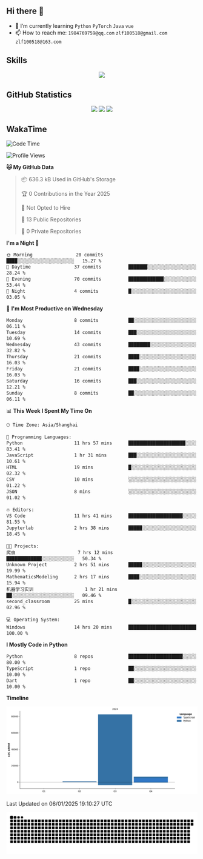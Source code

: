 ## Hi there 👋

- 🌱 I’m currently learning `Python` `PyTorch` `Java` `vue`
- 📫 How to reach me: `1984769759@qq.com` `zlf100518@gmail.com` `zlf100518@163.com`

## Skills
<div align="center"> <img src="https://skillicons.dev/icons?i=python,linux,git,github,html,css,js,ts" /> </div>

## GitHub Statistics

<div align="center">
  <img src="https://github-readme-stats.vercel.app/api?username=CloudSwordSage&show_icons=true&theme=tokyonight" />
  <img src="https://github-readme-stats.vercel.app/api/top-langs/?username=CloudSwordSage&show_icons=true&theme=tokyonight" />
  <img src="https://github-readme-activity-graph.vercel.app/graph?username=CloudSwordSage&theme=xcode" />
</div>

## WakaTime

<!--START_SECTION:waka-->
![Code Time](http://img.shields.io/badge/Code%20Time-280%20hrs%2033%20mins-blue)

![Profile Views](http://img.shields.io/badge/Profile%20Views-0-blue)

**🐱 My GitHub Data** 

> 📦 636.3 kB Used in GitHub's Storage 
 > 
> 🏆 0 Contributions in the Year 2025
 > 
> 🚫 Not Opted to Hire
 > 
> 📜 13 Public Repositories 
 > 
> 🔑 0 Private Repositories 
 > 
**I'm a Night 🦉** 

```text
🌞 Morning                20 commits          ████░░░░░░░░░░░░░░░░░░░░░   15.27 % 
🌆 Daytime                37 commits          ███████░░░░░░░░░░░░░░░░░░   28.24 % 
🌃 Evening                70 commits          █████████████░░░░░░░░░░░░   53.44 % 
🌙 Night                  4 commits           █░░░░░░░░░░░░░░░░░░░░░░░░   03.05 % 
```
📅 **I'm Most Productive on Wednesday** 

```text
Monday                   8 commits           ██░░░░░░░░░░░░░░░░░░░░░░░   06.11 % 
Tuesday                  14 commits          ███░░░░░░░░░░░░░░░░░░░░░░   10.69 % 
Wednesday                43 commits          ████████░░░░░░░░░░░░░░░░░   32.82 % 
Thursday                 21 commits          ████░░░░░░░░░░░░░░░░░░░░░   16.03 % 
Friday                   21 commits          ████░░░░░░░░░░░░░░░░░░░░░   16.03 % 
Saturday                 16 commits          ███░░░░░░░░░░░░░░░░░░░░░░   12.21 % 
Sunday                   8 commits           ██░░░░░░░░░░░░░░░░░░░░░░░   06.11 % 
```


📊 **This Week I Spent My Time On** 

```text
🕑︎ Time Zone: Asia/Shanghai

💬 Programming Languages: 
Python                   11 hrs 57 mins      █████████████████████░░░░   83.41 % 
JavaScript               1 hr 31 mins        ███░░░░░░░░░░░░░░░░░░░░░░   10.61 % 
HTML                     19 mins             █░░░░░░░░░░░░░░░░░░░░░░░░   02.32 % 
CSV                      10 mins             ░░░░░░░░░░░░░░░░░░░░░░░░░   01.22 % 
JSON                     8 mins              ░░░░░░░░░░░░░░░░░░░░░░░░░   01.02 % 

🔥 Editors: 
VS Code                  11 hrs 41 mins      ████████████████████░░░░░   81.55 % 
Jupyterlab               2 hrs 38 mins       █████░░░░░░░░░░░░░░░░░░░░   18.45 % 

🐱‍💻 Projects: 
爬虫                       7 hrs 12 mins       █████████████░░░░░░░░░░░░   50.34 % 
Unknown Project          2 hrs 51 mins       █████░░░░░░░░░░░░░░░░░░░░   19.99 % 
MathematicsModeling      2 hrs 17 mins       ████░░░░░░░░░░░░░░░░░░░░░   15.94 % 
机器学习实训                   1 hr 21 mins        ██░░░░░░░░░░░░░░░░░░░░░░░   09.46 % 
second_classroom         25 mins             █░░░░░░░░░░░░░░░░░░░░░░░░   02.96 % 

💻 Operating System: 
Windows                  14 hrs 20 mins      █████████████████████████   100.00 % 
```

**I Mostly Code in Python** 

```text
Python                   8 repos             ████████████████████░░░░░   80.00 % 
TypeScript               1 repo              ██░░░░░░░░░░░░░░░░░░░░░░░   10.00 % 
Dart                     1 repo              ██░░░░░░░░░░░░░░░░░░░░░░░   10.00 % 
```



**Timeline**

![Lines of Code chart](https://raw.githubusercontent.com/CloudSwordSage/CloudSwordSage/main/assets/bar_graph.png)


 Last Updated on 06/01/2025 19:10:27 UTC
<!--END_SECTION:waka-->

<div align="center"><img src="./assets/github-snake-dark.svg" /></div>
